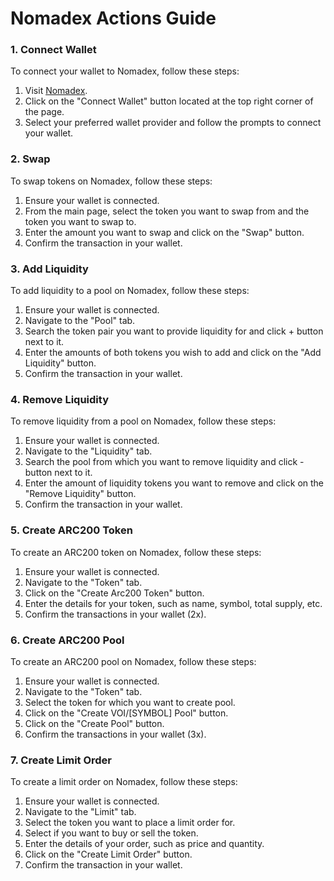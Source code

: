 # Nomadex Actions Guide

### 1. Connect Wallet

To connect your wallet to Nomadex, follow these steps:

1. Visit [Nomadex](https://voi.nomadex.app).
2. Click on the "Connect Wallet" button located at the top right corner of the page.
3. Select your preferred wallet provider and follow the prompts to connect your wallet.

### 2. Swap

To swap tokens on Nomadex, follow these steps:

1. Ensure your wallet is connected.
2. From the main page, select the token you want to swap from and the token you want to swap to.
3. Enter the amount you want to swap and click on the "Swap" button.
4. Confirm the transaction in your wallet.

### 3. Add Liquidity

To add liquidity to a pool on Nomadex, follow these steps:

1. Ensure your wallet is connected.
2. Navigate to the "Pool" tab.
3. Search the token pair you want to provide liquidity for and click + button next to it.
4. Enter the amounts of both tokens you wish to add and click on the "Add Liquidity" button.
5. Confirm the transaction in your wallet.

### 4. Remove Liquidity

To remove liquidity from a pool on Nomadex, follow these steps:

1. Ensure your wallet is connected.
2. Navigate to the "Liquidity" tab.
3. Search the pool from which you want to remove liquidity and click - button next to it.
4. Enter the amount of liquidity tokens you want to remove and click on the "Remove Liquidity" button.
5. Confirm the transaction in your wallet.

### 5. Create ARC200 Token

To create an ARC200 token on Nomadex, follow these steps:

1. Ensure your wallet is connected.
2. Navigate to the "Token" tab.
3. Click on the "Create Arc200 Token" button.
4. Enter the details for your token, such as name, symbol, total supply, etc.
5. Confirm the transactions in your wallet (2x).

### 6. Create ARC200 Pool

To create an ARC200 pool on Nomadex, follow these steps:

1. Ensure your wallet is connected.
2. Navigate to the "Token" tab.
3. Select the token for which you want to create pool.
4. Click on the "Create VOI/[SYMBOL] Pool" button.
5. Click on the "Create Pool" button.
5. Confirm the transactions in your wallet (3x).

### 7. Create Limit Order

To create a limit order on Nomadex, follow these steps:

1. Ensure your wallet is connected.
2. Navigate to the "Limit" tab.
3. Select the token you want to place a limit order for.
4. Select if you want to buy or sell the token.
4. Enter the details of your order, such as price and quantity.
5. Click on the "Create Limit Order" button.
6. Confirm the transaction in your wallet.
